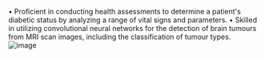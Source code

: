 •	Proficient in conducting health assessments to determine a patient's diabetic status by analyzing a range of vital signs and parameters.
•	Skilled in utilizing convolutional neural networks for the detection of brain tumours from MRI scan images, including the classification of tumour types.
![image](https://github.com/Akshay-Honnavalli/Health-check-Diabetes-and-brain-tumour-detection-/assets/93462091/8f454721-c7df-4e66-b8ea-2e6b03d8f240)
